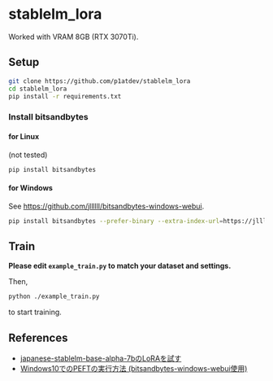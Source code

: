 # stablelm_lora

Worked with VRAM 8GB (RTX 3070Ti). 

## Setup

```bash
git clone https://github.com/p1atdev/stablelm_lora
cd stablelm_lora
pip install -r requirements.txt
```

### Install bitsandbytes 

#### for Linux

(not tested)

```bash
pip install bitsandbytes
```

#### for Windows

See https://github.com/jllllll/bitsandbytes-windows-webui.

```bash
pip install bitsandbytes --prefer-binary --extra-index-url=https://jllllll.github.io/bitsandbytes-windows-webui
```

## Train

**Please edit `example_train.py` to match your dataset and settings.**

Then,

```bash
python ./example_train.py
```

to start training.

## References


- [japanese-stablelm-base-alpha-7bのLoRAを試す](https://zenn.dev/saldra/articles/87d3b289583a68)
- [Windows10でのPEFTの実行方法 (bitsandbytes-windows-webui使用)](https://qiita.com/selllous/items/c4880767da45173227c1)

